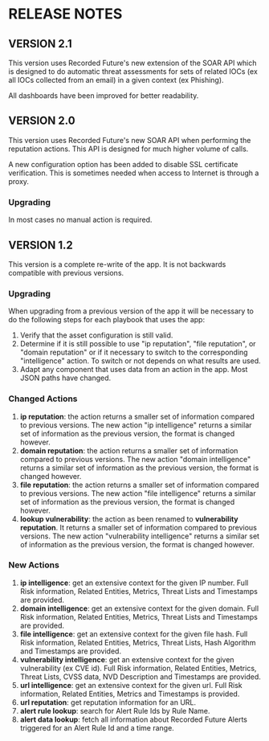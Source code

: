# RELEASE NOTES

## VERSION 2.1

This version uses Recorded Future's new extension of the SOAR API which is
designed to do automatic threat assessments for sets of related IOCs (ex all IOCs 
collected from an email) in a given context (ex Phishing).

All dashboards have been improved for better readability.

## VERSION 2.0

This version uses Recorded Future's new SOAR API when performing the reputation
actions. This API is designed for much higher volume of calls.

A new configuration option has been added to disable SSL certificate verification.
This is sometimes needed when access to Internet is through a proxy.

### Upgrading

In most cases no manual action is required.

## VERSION 1.2

This version is a complete re-write of the app. It is not backwards compatible
with previous versions.

### Upgrading

When upgrading from a previous version of the app it will be necessary to do
the following steps for each playbook that uses the app:

1. Verify that the asset configuration is still valid.
1. Determine if it is still possible to use "ip reputation", "file reputation",
   or "domain reputation" or if it necessary to switch to the corresponding
   "intelligence" action. To switch or not depends on what results are
   used.
1. Adapt any component that uses data from an action in the app. Most JSON
   paths have changed.

### Changed Actions

1. **ip reputation**: the action returns a smaller set of information 
   compared to previous versions. The new action "ip intelligence" returns
   a similar set of information as the previous version, the format is
   changed however.
1. **domain reputation**: the action returns a smaller set of information 
   compared to previous versions. The new action "domain intelligence" returns
   a similar set of information as the previous version, the format is
   changed however.
1. **file reputation**: the action returns a smaller set of information 
   compared to previous versions. The new action "file intelligence" returns
   a similar set of information as the previous version, the format is
   changed however.
1. **lookup vulnerability**: the action as been renamed to 
   **vulnerability reputation**. It returns a smaller set of information 
   compared to previous versions. The new action "vulnerability intelligence" 
   returns a similar set of information as the previous version, the format is
   changed however.


### New Actions

1. **ip intelligence**: get an extensive context for the given IP number. 
   Full Risk information, Related Entities, Metrics, Threat Lists and 
   Timestamps are provided.
1. **domain intelligence**: get an extensive context for the given domain.
   Full Risk information, Related Entities, Metrics, Threat Lists and 
   Timestamps are provided.
1. **file intelligence**: get an extensive context for the given file hash.
   Full Risk information, Related Entities, Metrics, Threat Lists, Hash
   Algorithm and Timestamps are provided.
1. **vulnerability intelligence**: get an extensive context for the given
   vulnerability (ex CVE id).
   Full Risk information, Related Entities, Metrics, Threat Lists, CVSS 
   data, NVD Description and Timestamps are provided.
1. **url intelligence**: get an extensive context for the given url.
   Full Risk information, Related Entities, Metrics and Timestamps is 
   provided.
1. **url reputation**: get reputation information for an URL.
1. **alert rule lookup**: search for Alert Rule Ids by Rule Name.
1. **alert data lookup**: fetch all information about Recorded Future Alerts 
   triggered for an Alert Rule Id and a time range.
